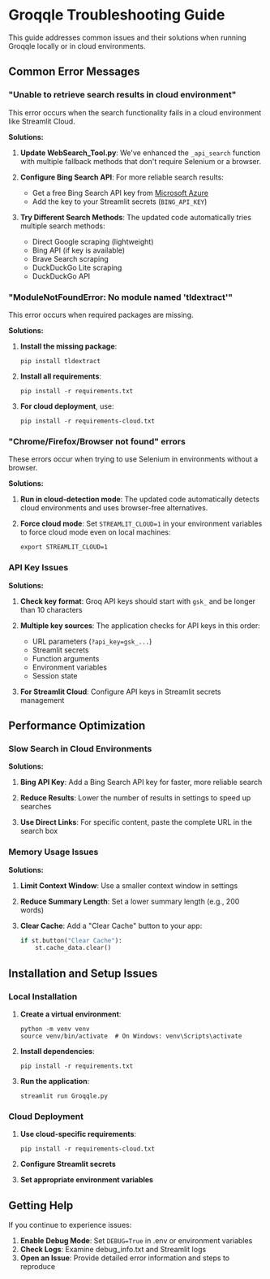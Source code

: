 # Groqqle Troubleshooting Guide

This guide addresses common issues and their solutions when running Groqqle locally or in cloud environments.

## Common Error Messages

### "Unable to retrieve search results in cloud environment"

This error occurs when the search functionality fails in a cloud environment like Streamlit Cloud.

**Solutions:**

1. **Update WebSearch_Tool.py**: We've enhanced the `_api_search` function with multiple fallback methods that don't require Selenium or a browser.

2. **Configure Bing Search API**: For more reliable search results:
   - Get a free Bing Search API key from [Microsoft Azure](https://portal.azure.com/#create/Microsoft.CognitiveServicesBingSearch)
   - Add the key to your Streamlit secrets (`BING_API_KEY`)

3. **Try Different Search Methods**: The updated code automatically tries multiple search methods:
   - Direct Google scraping (lightweight)
   - Bing API (if key is available)
   - Brave Search scraping
   - DuckDuckGo Lite scraping
   - DuckDuckGo API

### "ModuleNotFoundError: No module named 'tldextract'"

This error occurs when required packages are missing.

**Solutions:**

1. **Install the missing package**:
   ```
   pip install tldextract
   ```

2. **Install all requirements**:
   ```
   pip install -r requirements.txt
   ```

3. **For cloud deployment**, use:
   ```
   pip install -r requirements-cloud.txt
   ```

### "Chrome/Firefox/Browser not found" errors

These errors occur when trying to use Selenium in environments without a browser.

**Solutions:**

1. **Run in cloud-detection mode**: The updated code automatically detects cloud environments and uses browser-free alternatives.

2. **Force cloud mode**: Set `STREAMLIT_CLOUD=1` in your environment variables to force cloud mode even on local machines:
   ```
   export STREAMLIT_CLOUD=1
   ```

### API Key Issues

**Solutions:**

1. **Check key format**: Groq API keys should start with `gsk_` and be longer than 10 characters

2. **Multiple key sources**: The application checks for API keys in this order:
   - URL parameters (`?api_key=gsk_...`)
   - Streamlit secrets
   - Function arguments
   - Environment variables
   - Session state

3. **For Streamlit Cloud**: Configure API keys in Streamlit secrets management

## Performance Optimization

### Slow Search in Cloud Environments

**Solutions:**

1. **Bing API Key**: Add a Bing Search API key for faster, more reliable search
   
2. **Reduce Results**: Lower the number of results in settings to speed up searches
   
3. **Use Direct Links**: For specific content, paste the complete URL in the search box

### Memory Usage Issues

**Solutions:**

1. **Limit Context Window**: Use a smaller context window in settings
   
2. **Reduce Summary Length**: Set a lower summary length (e.g., 200 words)
   
3. **Clear Cache**: Add a "Clear Cache" button to your app:
   ```python
   if st.button("Clear Cache"):
       st.cache_data.clear()
   ```

## Installation and Setup Issues

### Local Installation

1. **Create a virtual environment**:
   ```
   python -m venv venv
   source venv/bin/activate  # On Windows: venv\Scripts\activate
   ```

2. **Install dependencies**:
   ```
   pip install -r requirements.txt
   ```

3. **Run the application**:
   ```
   streamlit run Groqqle.py
   ```

### Cloud Deployment

1. **Use cloud-specific requirements**:
   ```
   pip install -r requirements-cloud.txt
   ```

2. **Configure Streamlit secrets**

3. **Set appropriate environment variables**

## Getting Help

If you continue to experience issues:

1. **Enable Debug Mode**: Set `DEBUG=True` in .env or environment variables
2. **Check Logs**: Examine debug_info.txt and Streamlit logs
3. **Open an Issue**: Provide detailed error information and steps to reproduce